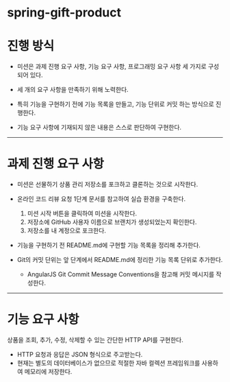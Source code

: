 # spring-gift-product

# 진행 방식
- 미션은 과제 진행 요구 사항, 기능 요구 사항, 프로그래밍 요구 사항 세 가지로 구성되어 있다.

- 세 개의 요구 사항을 만족하기 위해 노력한다. 

- 특히 기능을 구현하기 전에 기능 목록을 만들고, 기능 단위로 커밋 하는 방식으로 진행한다.

- 기능 요구 사항에 기재되지 않은 내용은 스스로 판단하여 구현한다.

------

# 과제 진행 요구 사항
- 미션은 선물하기 상품 관리 저장소를 포크하고 클론하는 것으로 시작한다.
- 온라인 코드 리뷰 요청 1단계 문서를 참고하여 실습 환경을 구축한다.

   1. 미션 시작 버튼을 클릭하여 미션을 시작한다.
   2. 저장소에 GitHub 사용자 이름으로 브랜치가 생성되었는지 확인한다.
   3. 저장소를 내 계정으로 포크한다.
- 기능을 구현하기 전 README.md에 구현할 기능 목록을 정리해 추가한다.
- Git의 커밋 단위는 앞 단계에서 README.md에 정리한 기능 목록 단위로 추가한다.
  - AngularJS Git Commit Message Conventions을 참고해 커밋 메시지를 작성한다.

-----

# 기능 요구 사항

상품을 조회, 추가, 수정, 삭제할 수 있는 간단한 HTTP API를 구현한다.

- HTTP 요청과 응답은 JSON 형식으로 주고받는다.
- 현재는 별도의 데이터베이스가 없으므로 적절한 자바 컬렉션 프레임워크를 사용하여 메모리에 저장한다.